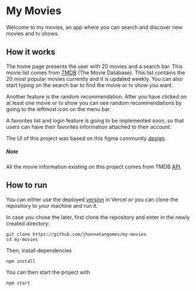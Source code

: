 # My Movies

Welcome to my movies, an app where you can search and discover new movies and tv shows.

## How it works

The home page presents the user with 20 movies and a search bar. This movie list comes from [TMDB] (The Movie Database). This list contains the 20 most popular movies currently and it is updated weekly. You can also start typing on the search bar to find the movie or tv show you want.

Another feature is the random recommendation. After you have clicked on at least one movie or tv show you can see random recommendations by going to the leftmost icon on the menu bar.

A favorites list and login feature is going to be implemented soon, so that users can have their favorites information attached to their account.

The UI of this project was based on this figma community [design].

##### Note

All the movie information existing on this project comes from TMDB [API].

## How to run

You can either use the deployed [version] in Vercel or you can clone the repository to your machine and run it.

In case you chose the later, first clone the repository and enter in the newly created directory:

    git clone https://github.com/jhonnatangomes/my-movies
    cd my-movies

Then, install dependencies

    npm install

You can then start the project with

    npm start

[tmdb]: https://www.themoviedb.org/
[api]: https://developers.themoviedb.org/3/getting-started
[version]: http://my-movies-three.vercel.app/
[design]: https://www.figma.com/community/file/1006119758184707289
